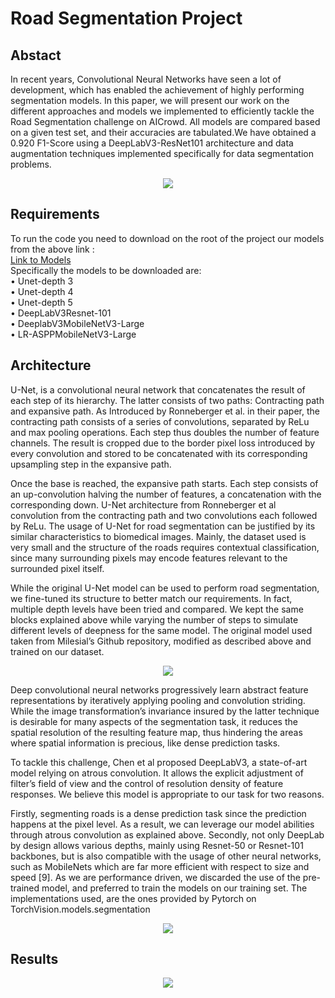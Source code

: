 # Road Segmentation Project

## Abstact 
In recent years, Convolutional Neural Networks have seen a lot of development, which has enabled the achievement of highly performing segmentation models. In this
paper, we will present our work on the different approaches and models we implemented to efficiently tackle the Road Segmentation challenge on AICrowd. All models are compared based on a given test set, and their accuracies are tabulated.We have obtained a 0.920 F1-Score using a DeepLabV3-ResNet101 architecture and data augmentation techniques implemented specifically for data segmentation problems.  
<p align="center">
  <img src="https://github.com/saadelmoutaouakil/Road-Segmentation/blob/main/Figure%201.jpg" />
</p>


## Requirements
To run the code you need to download on the root of the project our models from the above link :   
[Link to Models](https://drive.google.com/drive/folders/1jBvJiEoeOonnyCba2TN7XipkUGmnTzHY)  
Specifically the models to be downloaded are:  
  • Unet-depth 3  
  • Unet-depth 4  
  • Unet-depth 5  
  • DeepLabV3Resnet-101  
  • DeeplabV3MobileNetV3-Large  
  • LR-ASPPMobileNetV3-Large    

## Architecture
U-Net, is a convolutional neural network that concatenates the result of each step of its hierarchy. The latter consists of two paths: Contracting path and expansive path. As Introduced by Ronneberger et al. in their paper, the contracting path consists of a series of convolutions, separated by ReLu and max pooling operations. Each step thus doubles the number of feature channels. The result is cropped due to the border pixel loss introduced by every convolution and stored to be concatenated with its corresponding upsampling step in the expansive path.  

Once the base is reached, the expansive path starts. Each step consists of an up-convolution halving the number of features, a concatenation with the corresponding down. U-Net architecture from Ronneberger et al convolution from the contracting path and two convolutions each followed by ReLu.
The usage of U-Net for road segmentation can be justified by its similar characteristics to biomedical images. Mainly, the dataset used is very small and the structure of the roads requires contextual classification, since many surrounding pixels may encode features relevant to the surrounded pixel itself.  

While the original U-Net model can be used to perform road segmentation, we fine-tuned its structure to better match our requirements. In fact, multiple depth levels have been tried and compared. We kept the same blocks explained above while varying the number of steps to simulate different levels of deepness for the same model. The original model used taken from Milesial’s Github repository, modified as described above and trained on our dataset.

<p align="center">
  <img src="https://github.com/saadelmoutaouakil/Road-Segmentation/blob/main/Figure%202.jpg" />
</p>

Deep convolutional neural networks progressively learn abstract feature representations by iteratively applying pooling and convolution striding. While the image transformation’s invariance insured by the latter technique is desirable for many aspects of the segmentation task, it reduces the spatial resolution of the resulting feature map, thus hindering the areas where spatial information is precious, like dense prediction tasks.  

To tackle this challenge, Chen et al proposed DeepLabV3, a state-of-art model relying on atrous convolution. It allows the explicit adjustment of filter’s field of view and the control of resolution density of feature responses. We believe this model is appropriate to our task for two reasons.  

Firstly, segmenting roads is a dense prediction task since the prediction happens at the pixel level. As a result, we can leverage our model abilities through atrous convolution as explained above. Secondly, not only DeepLab by design allows various depths, mainly using Resnet-50 or Resnet-101 backbones, but is also compatible with the usage of other neural networks, such as MobileNets which are far more efficient with respect to size and speed [9]. As we are performance driven, we discarded the use of the pre-trained model, and preferred to train the models on our training set. The implementations used, are the ones provided by Pytorch on TorchVision.models.segmentation

<p align="center">
  <img src="https://github.com/saadelmoutaouakil/Road-Segmentation/blob/main/Figure%203.jpg" />
</p>

## Results
<p align="center">
  <img src="https://github.com/saadelmoutaouakil/Road-Segmentation/blob/main/Figure%20Results.jpg" />
</p>


